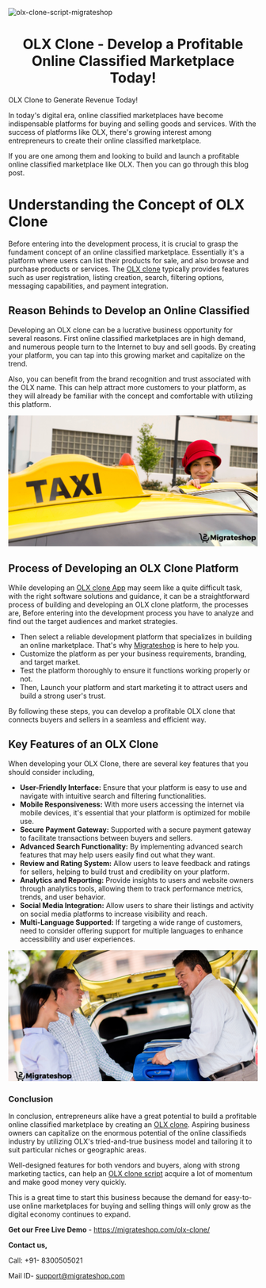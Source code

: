 ![olx-clone-script-migrateshop](https://github.com/migrateshop/olx-clone/assets/77200601/6d9b44d7-844d-460f-8b4f-0d07ffe2f08e)


<h1 align="center"> OLX Clone - Develop a Profitable Online Classified Marketplace Today! </h1>

OLX Clone to Generate Revenue Today!

In today's digital era, online classified marketplaces have become indispensable platforms for buying and selling goods and services. With the success of platforms like OLX, there's growing interest among entrepreneurs to create their online classified marketplace.

If you are one among them and looking to build and launch a profitable online classified marketplace like OLX. Then you can go through this blog post.

# Understanding the Concept of OLX Clone
Before entering into the development process, it is crucial to grasp the fundament concept of an online classified marketplace. Essentially it's a platform where users can list their products for sale, and also browse and purchase products or services.
The [OLX clone](https://migrateshop.com/olx-clone/) typically provides features such as user registration, listing creation, search, filtering options, messaging capabilities, and payment integration.

## Reason Behinds to Develop an Online Classified
Developing an OLX clone can be a lucrative business opportunity for several reasons. First online classified marketplaces are in high demand, and numerous people turn to the Internet to buy and sell goods. By creating your platform, you can tap into this growing market and capitalize on the trend.

Also, you can benefit from the brand recognition and trust associated with the OLX name. This can help attract more customers to your platform, as they will already be familiar with the concept and comfortable with utilizing this platform.

<div class="Box-sc-g0xbh4-0 iIZCet"><img alt=“olxclone.png" src="https://github.com/migrateshop/olx-clone/blob/main/images/olx-clone-app.png" data-hpc="true" class="Box-sc-g0xbh4-0 kzRgrI"></div>


## Process of Developing an OLX Clone Platform 
While developing an [OLX clone App](https://migrateshop.com/olx-clone/) may seem like a quite difficult task, with the right software solutions and guidance, it can be a straightforward process of building and developing an OLX clone platform, the processes are,
Before entering into the development process you have to analyze and find out the target audiences and market strategies.

* Then select a reliable development platform that specializes in building an online marketplace. That's why [Migrateshop](https://migrateshop.com/) is here to help you.
* Customize the platform as per your business requirements, branding, and target market.
* Test the platform thoroughly to ensure it functions working properly or not.
* Then, Launch your platform and start marketing it to attract users and build a strong user's trust.

By following these steps, you can develop a profitable OLX clone that connects buyers and sellers in a seamless and efficient way.
## Key Features of an OLX Clone
When developing your OLX Clone, there are several key features that you should consider including, 

* **User-Friendly Interface:** Ensure that your platform is easy to use and navigate with intuitive search and filtering functionalities.
* **Mobile Responsiveness:** With more users accessing the internet via mobile devices, it's essential that your platform is optimized for mobile use.
* **Secure Payment Gateway:** Supported with a secure payment gateway to facilitate transactions between buyers and sellers.
* **Advanced Search Functionality:** By implementing advanced search features that may help users easily find out what they want.
* **Review and Rating System:** Allow users to leave feedback and ratings for sellers, helping to build trust and credibility on your platform.
* **Analytics and Reporting:** Provide insights to users and website owners through analytics tools, allowing them to track performance metrics, trends, and user behavior.
* **Social Media Integration:** Allow users to share their listings and activity on social media platforms to increase visibility and reach.
* **Multi-Language Supported:** If targeting a wide range of customers, need to consider offering support for multiple languages to enhance accessibility and user experiences.

<div class="Box-sc-g0xbh4-0 iIZCet"><img alt=“olxclone.png" src="https://github.com/migrateshop/olx-clone/blob/main/images/olx-clone-script.png" data-hpc="true" class="Box-sc-g0xbh4-0 kzRgrI"></div>

### Conclusion
In conclusion, entrepreneurs alike have a great potential to build a profitable online classified marketplace by creating an [OLX clone](https://migrateshop.com/olx-clone/). Aspiring business owners can capitalize on the enormous potential of the online classifieds industry by utilizing OLX's tried-and-true business model and tailoring it to suit particular niches or geographic areas. 

Well-designed features for both vendors and buyers, along with strong marketing tactics, can help an [OLX clone script](https://migrateshop.com/olx-clone/) acquire a lot of momentum and make good money very quickly. 

This is a great time to start this business because the demand for easy-to-use online marketplaces for buying and selling things will only grow as the digital economy continues to expand.


**Get our Free Live Demo** - https://migrateshop.com/olx-clone/


**Contact us,**

Call: +91- 8300505021

Mail ID- [support@migrateshop.com](mailto:support@migrateshop.com)
